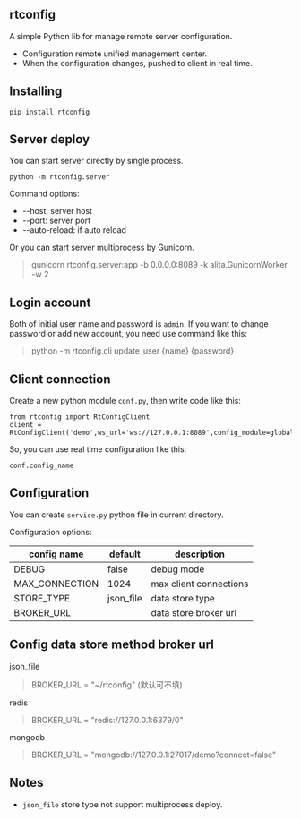 ## rtconfig

A simple Python lib for manage remote server configuration. 
- Configuration remote unified management center.
- When the configuration changes, pushed to client in real time.

## Installing
```
pip install rtconfig
```

## Server deploy
You can start server directly by single process.
```
python -m rtconfig.server
```
Command options:
- --host: server host
- --port: server port
- --auto-reload: if auto reload

Or you can start server multiprocess by Gunicorn.
>gunicorn rtconfig.server:app -b 0.0.0.0:8089 -k alita.GunicornWorker -w 2

## Login account
Both of initial user name and password is `admin`.
If you want to change password or add new account, you need use command like this:
>python -m rtconfig.cli update_user {name} {password}

## Client connection
Create a new python module `conf.py`, then write code like this:
```
from rtconfig import RtConfigClient
client = RtConfigClient('demo',ws_url='ws://127.0.0.1:8089',config_module=globals())
```
So, you can use real time configuration like this:
```
conf.config_name
```

## Configuration
You can create `service.py` python file in current directory. 

Configuration options:

| config name | default | description |
|--------|--------|--------|
|    DEBUG    |    false   |    debug mode    |
|    MAX_CONNECTION  |   1024   |    max client connections    |
|    STORE_TYPE   |   json_file   |  data store type    |
|    BROKER_URL   |    |  data store broker url   |

## Config data store method broker url
json_file
>BROKER_URL = "~/rtconfig" (默认可不填)

redis
>BROKER_URL = "redis://127.0.0.1:6379/0"

mongodb
>BROKER_URL = "mongodb://127.0.0.1:27017/demo?connect=false"

## Notes
- `json_file` store type not support multiprocess deploy.
